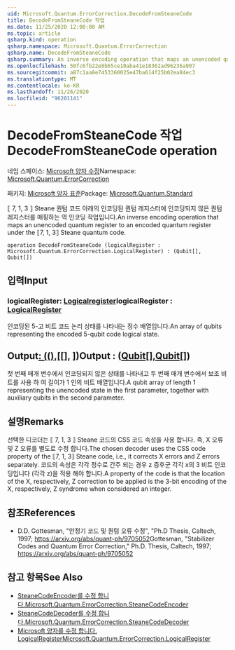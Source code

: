 ```yaml
---
uid: Microsoft.Quantum.ErrorCorrection.DecodeFromSteaneCode
title: DecodeFromSteaneCode 작업
ms.date: 11/25/2020 12:00:00 AM
ms.topic: article
qsharp.kind: operation
qsharp.namespace: Microsoft.Quantum.ErrorCorrection
qsharp.name: DecodeFromSteaneCode
qsharp.summary: An inverse encoding operation that maps an unencoded quantum register to an encoded quantum register under the ⟦7, 1, 3⟧ Steane quantum code.
ms.openlocfilehash: 50fc6fb22e8b65ce10aba41e18362ad96236a907
ms.sourcegitcommit: a87c1aa8e7453360025e47ba614f25b02ea84ec3
ms.translationtype: MT
ms.contentlocale: ko-KR
ms.lasthandoff: 11/26/2020
ms.locfileid: "96201141"
---
```

# <a name="decodefromsteanecode-operation"></a><span data-ttu-id="0963a-102">DecodeFromSteaneCode 작업</span><span class="sxs-lookup"><span data-stu-id="0963a-102">DecodeFromSteaneCode operation</span></span>

<span data-ttu-id="0963a-103">네임 스페이스: [Microsoft 양자 수정](xref:Microsoft.Quantum.ErrorCorrection)</span><span class="sxs-lookup"><span data-stu-id="0963a-103">Namespace: [Microsoft.Quantum.ErrorCorrection](xref:Microsoft.Quantum.ErrorCorrection)</span></span>

<span data-ttu-id="0963a-104">패키지: [Microsoft 양자 표준](https://nuget.org/packages/Microsoft.Quantum.Standard)</span><span class="sxs-lookup"><span data-stu-id="0963a-104">Package: [Microsoft.Quantum.Standard](https://nuget.org/packages/Microsoft.Quantum.Standard)</span></span>


<span data-ttu-id="0963a-105">⟦ 7, 1, 3 ⟧ Steane 퀀텀 코드 아래의 인코딩된 퀀텀 레지스터에 인코딩되지 않은 퀀텀 레지스터를 매핑하는 역 인코딩 작업입니다.</span><span class="sxs-lookup"><span data-stu-id="0963a-105">An inverse encoding operation that maps an unencoded quantum register to an encoded quantum register under the ⟦7, 1, 3⟧ Steane quantum code.</span></span>

```qsharp
operation DecodeFromSteaneCode (logicalRegister : Microsoft.Quantum.ErrorCorrection.LogicalRegister) : (Qubit[], Qubit[])
```


## <a name="input"></a><span data-ttu-id="0963a-106">입력</span><span class="sxs-lookup"><span data-stu-id="0963a-106">Input</span></span>

### <a name="logicalregister--logicalregister"></a><span data-ttu-id="0963a-107">logicalRegister: [Logicalregister](xref:Microsoft.Quantum.ErrorCorrection.LogicalRegister)</span><span class="sxs-lookup"><span data-stu-id="0963a-107">logicalRegister : [LogicalRegister](xref:Microsoft.Quantum.ErrorCorrection.LogicalRegister)</span></span>

<span data-ttu-id="0963a-108">인코딩된 5-고 비트 코드 논리 상태를 나타내는 정수 배열입니다.</span><span class="sxs-lookup"><span data-stu-id="0963a-108">An array of qubits representing the encoded 5-qubit code logical state.</span></span>



## <a name="output--qubitqubit"></a><span data-ttu-id="0963a-109">Output[: ((),](xref:microsoft.quantum.lang-ref.qubit)[[], [](xref:microsoft.quantum.lang-ref.qubit)])</span><span class="sxs-lookup"><span data-stu-id="0963a-109">Output : ([Qubit](xref:microsoft.quantum.lang-ref.qubit)[],[Qubit](xref:microsoft.quantum.lang-ref.qubit)[])</span></span>

<span data-ttu-id="0963a-110">첫 번째 매개 변수에서 인코딩되지 않은 상태를 나타내고 두 번째 매개 변수에서 보조 비트를 사용 하 여 길이가 1 인의 비트 배열입니다.</span><span class="sxs-lookup"><span data-stu-id="0963a-110">A qubit array of length 1 representing the unencoded state in the first parameter, together with auxiliary qubits in the second parameter.</span></span>

## <a name="remarks"></a><span data-ttu-id="0963a-111">설명</span><span class="sxs-lookup"><span data-stu-id="0963a-111">Remarks</span></span>

<span data-ttu-id="0963a-112">선택한 디코더는 ⟦ 7, 1, 3 ⟧ Steane 코드의 CSS 코드 속성을 사용 합니다. 즉, X 오류 및 Z 오류를 별도로 수정 합니다.</span><span class="sxs-lookup"><span data-stu-id="0963a-112">The chosen decoder uses the CSS code property of the ⟦7, 1, 3⟧ Steane code, i.e., it corrects X errors and Z errors separately.</span></span> <span data-ttu-id="0963a-113">코드의 속성은 각각 정수로 간주 되는 경우 z 증후군 각각 x의 3 비트 인코딩입니다 (각각 z)을 적용 해야 합니다.</span><span class="sxs-lookup"><span data-stu-id="0963a-113">A property of the code is that the location of the X, respectively, Z correction to be applied is the 3-bit encoding of the X, respectively, Z syndrome when considered an integer.</span></span>

## <a name="references"></a><span data-ttu-id="0963a-114">참조</span><span class="sxs-lookup"><span data-stu-id="0963a-114">References</span></span>

- <span data-ttu-id="0963a-115">D.</span><span class="sxs-lookup"><span data-stu-id="0963a-115">D.</span></span> <span data-ttu-id="0963a-116">Gottesman, "안정기 코드 및 퀀텀 오류 수정", "Ph.D Thesis, Caltech, 1997; https://arxiv.org/abs/quant-ph/9705052</span><span class="sxs-lookup"><span data-stu-id="0963a-116">Gottesman, "Stabilizer Codes and Quantum Error Correction," Ph.D. Thesis, Caltech, 1997; https://arxiv.org/abs/quant-ph/9705052</span></span>

## <a name="see-also"></a><span data-ttu-id="0963a-117">참고 항목</span><span class="sxs-lookup"><span data-stu-id="0963a-117">See Also</span></span>

- [<span data-ttu-id="0963a-118">SteaneCodeEncoder를 수정 합니다.</span><span class="sxs-lookup"><span data-stu-id="0963a-118">Microsoft.Quantum.ErrorCorrection.SteaneCodeEncoder</span></span>](xref:Microsoft.Quantum.ErrorCorrection.SteaneCodeEncoder)
- [<span data-ttu-id="0963a-119">SteaneCodeDecoder를 수정 합니다.</span><span class="sxs-lookup"><span data-stu-id="0963a-119">Microsoft.Quantum.ErrorCorrection.SteaneCodeDecoder</span></span>](xref:Microsoft.Quantum.ErrorCorrection.SteaneCodeDecoder)
- [<span data-ttu-id="0963a-120">Microsoft 양자를 수정 합니다. LogicalRegister</span><span class="sxs-lookup"><span data-stu-id="0963a-120">Microsoft.Quantum.ErrorCorrection.LogicalRegister</span></span>](xref:Microsoft.Quantum.ErrorCorrection.LogicalRegister)